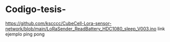 # Codigo-tesis-
https://github.com/kscccc/CubeCell-Lora-sensor-network/blob/main/LoRaSender_ReadBattery_HDC1080_sleep_V003.ino link ejemplo ping pong
